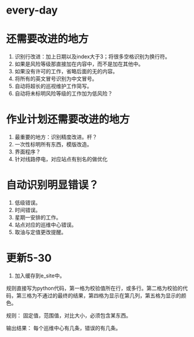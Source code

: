 # every-day
# 还需要改进的地方
1. 识别行改进：加上日期以及index大于3；将很多空格识别为换行符。
2. 如果是风险等级那直接加在内容中，而不是加在其他中。
3. 如果没有许可的工作，省略后面的无的内容。
4. 将所有的英文冒号识别为中文冒号。
5. 自动将超长的巡视维护工作简写。
6. 自动将未标明风险等级的工作加为低风险？

# 作业计划还需要改进的地方
1. 最重要的地方：识别精度改进。杆？
2. 一次性标明所有东西，模版改造。
3. 界面程序？
4. 针对线路停电，对应站点有别名的做优化

# 自动识别明显错误？
1. 低级错误。
2. 时间错误。
3. 星期一安排的工作。
4. 站点对应的巡维中心错误。
5. 取油与定值更改提醒。

# 更新5-30
1. 加入缓存到e_site中。


规则直接写为python代码，第一格为校验值所在行，或多行。第二格为校验的代码，第三格为不通过的最终的结果，第四格为显示在第几列，第五格为显示的颜色。

规则：
固定值，范围值，对比大小，必须包含某东西。

输出结果：
每个巡维中心有几条，错误的有几条。